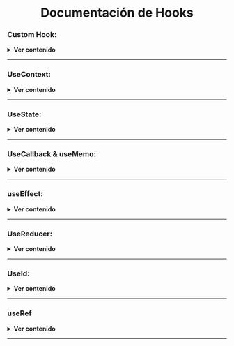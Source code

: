 <h1 align="center"> Documentación de Hooks </h1>

### Custom Hook:

<details>
<summary><strong>Ver contenido</strong></summary><br>
	
Es una función de JavaScript, su nombre comienza con 'use' y **puede llamar a otros Hooks.**

Estructura de un Custom Hook:

```javascript
// Importamos los Hooks que vamos a utilizar
import { useState, useEffect } from 'react';

// Creamos la función
function useEjemplo(props) {  
  // Lógica del Hook

  // Retornamos
  return { , } ;
}
```
</details>
<hr></hr>

### UseContext:

<details>
<summary><strong>Ver contenido</strong></summary><br>

Es una herramienta que facilita la transferencia de información entre diferentes componentes, permitiendo un acceso sencillo a los datos proporcionados por el contexto desde cualquier punto de la aplicación. Su utilización es una práctica recomendada ya que elimina la necesidad del "prop drilling" o pasar datos a través de múltiples componentes intermedios.

- **[Video explicativo sobre useContext:](https://www.youtube.com/watch?v=Ae33_gdJgnQ)**
- **[GitHub con el código de ejemplo](https://github.com/GarajedeIdeas/CodePills-ReeactHooks-USECONTEXT)**

Implementación Básica:
Primero, importamos la librería de React:
```javascript
import React from 'react';
```
Luego, creamos un contexto utilizando React.createContext():
```javascript
export const ejemploContext = React.createContext();
```

El Provider se encarga de compartir el contexto con los componentes hijos. Se le puede asignar un valor, que puede ser cualquier cosa, incluso funciones:
```javascript
export default function App() {
  const [ejemplo, setEjemplo] = useState(null);

  return (
    <ejemploContext.Provider value={ejemplo}>
      <div className="App">
        <Hijo />
      </div>
    </ejemploContext.Provider>
  );
}
```

Uso en Componentes Hijos:
Para utilizar el contexto en un componente hijo, simplemente importamos useContext de React y el contexto que hemos creado:
```jsx
import { useContext } from 'react';
import { ejemploContext } from '../App';

export default function Hijo() {
  const ejemplo = useContext(ejemploContext);

  return (
    <div>
      <p>Hijo</p>
      <p>{ejemplo}</p>
    </div>
  );
}
```

Encapsulación con Proveedores:
Si deseamos encapsular el contexto en un archivo separado, podemos hacerlo mediante proveedores:
- 📂 Creamos una carpeta providers para almacenarlos.
- 🔨 Creamos el archivo del provider. Ejemplo utilizando un proveedor de usuario:
```javascript
import React, { useState, useContext } from 'react';

// Crear contextos para el usuario y la función de cambio de login
const userContext = React.createContext();
const userToggleContext = React.createContext();

// Hook personalizado para obtener el contexto del usuario
export function useUserContext() {
  return useContext(userContext);
}

// Hook personalizado para obtener la función de cambio de login
export function useUseToggleContext() {
  return useContext(userToggleContext);
}

// Proveedor de contexto que envuelve la aplicación
export function UserProvider({ children }) {
  const [user, setUser] = useState(null);

  // Función para cambiar el estado del usuario
  const cambiaLogin = () => {
    setUser(user ? null : { name: 'Lucas', email: 'lucasmoltedo03@gmail.com' });
  };

  return (
    // Proporcionar el contexto del usuario y la función de cambio de login a los componentes hijos
    <userContext.Provider value={user}>
      <userToggleContext.Provider value={cambiaLogin}>
        {children}
      </userToggleContext.Provider>
    </userContext.Provider>
  );
}
```

Dentro de App.jsx, utilizamos este proveedor:
  ```javascript
	import React from 'react';
	import './App.css';
	import Hijo from './components/Hijo';
	import { UserProvider } from './providers/UserProvider';
	
	function App() {
	  return (
	    <UserProvider>
	      <div className="App">
	        <Hijo />
	      </div>
	    </UserProvider>
	  );
	}
	
	export default App;
	```

Finalmente, en los componentes hijos, accedemos a los contextos usando los custom hooks:
```javascript
import { useUserContext, useUserToggleContext } from "../provders/UserProvider";

export default function Hijo () {

    // Obtenemos el contexto del usuario y la función de cambio de login
    const user = useUserContext();
    const cambiaLogin = useUserToggleContext();

    return <div>
        <h2>Componente Hijo</h2>
        {user && <p>Hola {user.name}</p>}
        <button onClick={cambiaLogin}>Cambia Login</button>
    </div>
}
```
</details>
<hr></hr>

### UseState:

<details>
<summary><strong>Ver contenido</strong></summary><br>

El hook useState es utilizado para crear variables de estado, quiere decir que su valor es dinámico, que este puede cambiar en el tiempo y eso requiere una re-renderización del componente donde se utiliza

Recibe un parámetro:

- El valor inicial de nuestra variable de estado.

Devuelve un array con dos variables:

- En primer lugar tenemos la variable que contiene el valor
- La siguiente variable es una función set, requiere el nuevo valor del estado, y este modifica el valor de la variable que anteriormente mencionamos
- Cabe destacar que la función proporciona cómo parámetro el valor actual del propio estado. Ex: setIsOpen(isOpen => !isOpen) => !isOpen)

En este ejemplo mostramos como el valor de count se inicializa en 0, y también se renderiza cada vez que el valor es modificado con la función setCount en el evento onClick del button:

```javascript
import { useState } from 'react'

function Counter() {
  const [count, setCount] = useState(0)

  return (
    <>
      <p>Contador: {count}</p>
      <button onClick={() => setCount(count => count + 1)}>Aumentar</button>
    </>
  )
}

```
Ejemplo real de un caso con useState:
```javascript

// Importa los hooks
import { useState, useEffect } from 'react'

// Importa el servicio
import { searchPosts } from '../services/PostsService'

export function usePosts() {
    const [posts, setPosts] = useState([]); // Estado para almacenar las publicaciones

    useEffect(() => {
        // Función asincrónica para cargar los datos de las publicaciones
        async function fetchPosts() {
            try {
                const fetchedPosts = await searchPosts(); // Espera a que se resuelva la promesa
                setPosts(fetchedPosts); // Actualiza el estado con los datos de las publicaciones
            } catch (error) {
                console.error('Error al cargar las publicaciones:', error);
            }
        }
        fetchPosts(); // Llama a la función para cargar los datos cuando el componente se monta
    }, []); // Se ejecuta solo una vez cuando se renderiza

    return { posts }
}
```
</details>
<hr></hr>

### UseCallback & useMemo:

<details>
<summary><strong>Ver contenido</strong></summary><br>

Sirven para memorizar diferentes funciones generadas en nuestros componentes, para que cuando el componente vuelva a renderizarse, esa función ya esté renderizada y no tenga que volver a ser creada. Pudiendo mejorar el rendimiento de nuestra aplicación.

- **[Video explicativo sobre useCallback](https://www.youtube.com/watch?v=duh3uKn0qnU)**
- **[Video explicativo sobre useCallback 2](https://www.youtube.com/watch?v=dT3bC6M9G70)** 

Implementación Básica:
Primero, importamos el hook que vayamos a utilizar :
```javascript
import { useCallback, useMemo } from "react"
```

La sintaxis de ambos hooks es la misma:
```javascript
const callback = useCallback(parametro1, parametro2)
const memo = useMemo(parametro1, parametro2)
```
Parametro 1: La función que queremos guardar igual entre diferentes renderizados

Parametro 2: [ ] Array de dependencias (Al igual que en useEffect)
```javascript
const callback = useCallback(doble, [])
const memo = useMemo(doble, [])
```

¿Qué guarda cada una?
- Callback te devuelve exactamente la función, por lo que se puede llamar a la misma:
```javascript
console.log(callback)
> function doble()
console.log(callback())
> 2
```
- Memo no devuelve la función memorizada, sino que la ejecuta y devuelve el valor memorizado, por lo que no puede ejecutarse:
```javascript
console.log(memo)
> 2
console.log(memo())
> Error
```

La función se ejecuta cuando el componente se renderiza por primera vez y cuando alguna de las dependencias cambia. En este ejemplo ambas dependen de cont, es decir, al cambiar de valor cont, se van a volver a memorizar con los valores actualizados:
```javascript
const callback = useCallback(doble, [cont])
const memo = useMemo(doble, [cont])
```

La ventaja es que si la prop count no cambia, se evita la creación de una nueva función y se devuelve la función que ya se había calculado previamente.
</details>
<hr></hr>

### useEffect:

<details>
<summary><strong>Ver contenido</strong></summary><br>

- **[Video explicativo sobre useEffect](https://www.youtube.com/watch?v=_SPoSMmN3ZU)** 

El hook useEffect se usa para ejecutar un código cuando se renderiza el componente o cuando cambian las dependencias.

Recibe dos parámetros:

- Una función que se ejecutará cuando se renderice el componente (es decir en un principio) o cada vez que cambien las 'dependencias'.
- Un array de dependencias [ ]. Si cambia el valor de alguna dependencia, ejecutará la función nuevamente.

**Ejemplo de la estructura**

```javascript
useEffect(() => {
  // Función a ejecutar

  return () => {
    // Función cleanup
  }
}, [/*dependencias*/])
```

Un ejemplo: mostramos un mensaje en consola cuando carga el componente y cada vez que cambia el valor de count:

```javascript
import { useEffect, useState } from 'react'

function Counter() {
  const [count, setCount] = useState(0)

//define el hook
  useEffect(() => {
    // Lo que se ejecuta cuadno cambie la dependencia o cuando se renderice el componente 
    console.log('El contador se ha actualizado')
  }, [count])

  return (
    <>
      <p>Contador: {count}</p>
      <button onClick={() => setCount(count + 1)}>Aumentar</button>
    </>
  )
}
```

**Casos de uso del hook useEffect**

Podemos usar el hook useEffect de diferentes formas, tales como:

- Ejecutar código cuando se renderiza el componente, cuando cambian las dependencias del efecto o cuando se desmonta el componente.
- Util para hacer llamadas a APIs, ya que sea nada más montar el componente o cuando cambian las dependencias.
- Realizar tracking de eventos, como Google Analytics, para saber qué páginas visitan los usuarios.
- Podemos validar un formulario para que cada vez que cambie el estado, podamos actualizar la UI y mostrar dónde están los errores.
- Podemos suscribirnos a eventos del navegador, como por ejemplo el evento resize para saber cuando el usuario cambia el tamaño de la ventana.

**Dependencias**
Dependiendo si colocas o no dependencia, cambia la accion del useEffect

- [ ] vacio, se ejecuta **SOLO** una vez cuando se renderiza el componente al que pertenece.
- [state/variable] se ejecuta una primera vez cuando se renderiza el componente y cada vez que cambia el estado de ese "state/variable".
- [ ] *sin dependencias, es decir sin usar [], cada vez que se renderice el componente, se va a ejecutar la funcion del useEffect.

**Funcion cleanup**
Es una funcion que se ejecuta dentro del hook useEffect y sirve para limpiar algun script.

Ejemplo:

```javascript
function Example(){
    const [count, setCount] = useState(0);

    useEffect(()=>{
        //funcion que se dispara al renderizar
        console.log("funcion del efecto");

        const intervalId = setInterval (()=>{
            setCount(count+1);
        }, 1000);

        //funcion cleanup
        return () => {
            console.log("funcion cleanup");
            clearInterval(intervalId);
        }
    }, [count]);

    return <div>{count}</div>

}

export default Example;

```


**EJEMPLO MAS COMUN DE USO DE USEFFECT**
```javascript

    //defino mi fetch
    const getPost = async (userId) => {
        const url = '';
        const res = await fetch(url);
        const posts = await res.json();
        return posts;
    }

    //defino una funcion con mi fetch invocado adentro
    const updatePosts = () => {
        getPosts()
            .then((newPosts) => {
                setsPosts(newPosts);
            })
    }

    //genero el useEffect que me ejecuta una funcion dependiendo del user
    useEffect(( ) => {
        updatePosts();
    },[user])

```
</details>
<hr></hr>

### UseReducer:

<details>
<summary><strong>Ver contenido</strong></summary><br>

Nos sirve para guardar estados, es una alternativa más compleja al useState. Nos permite tener distintas formas de modificar un estado

- **[Video explicativo sobre useReducer:](https://www.youtube.com/watch?v=BACpj7GmiEo)**

Importamos useReducer
```javascript
import { useReducer } from 'react'
```

Estructura general de un useReducer:
Como parámetros recibe un estado (buena práctica ponerle siempre un valor inicial) y la acción que nosotros vayamos a enviar.
Nos devuelve un array con 2 posiciones (al igual que el useState). En este caso, nos devuelve el estado y una función llamada 'dispatch', la cual sirve para poder enviar eventos, los cuales al pasar por el reducer, modifican el estado internamente. 

```javascript
const [state, dispatch] = useReducer((state = [], action) => {
  // Lógica
});
```

Ejemplo de llamado al useReducer con la acción 'add_task':
(Este ejemplo es desde un evento de un formulario)

```javascript
const handleSubmit = (event) => {
  event.preventDefault(); // Le dice al formulario html que no haga su función
  // por defecto y que haga la siguiente: 
  dispatch({
    type: 'add_task',
    title: inputRef.current.value
  })
}
```

Utilizamos el condicional switch para diferenciar los diferentes tipos de acciones que nos lleguen al useReducer. También es interesante implementar el caso default por si nos llega una acción que no tenemos controlada, en ese caso simplemente retornamos el estado. 

```javascript
const [state, dispatch] = useReducer((state = [], action) => {
    switch (action.type) {
      case 'add_task': {
        // Lógica 
      }
      default: {
        return state;
      }
    }
});
```

Para evitar problemas y tener el estado más controlado, Es importante que el useReducer siempre devuelva un nuevo objeto que represente el nuevo estado.

```javascript
const [state, dispatch] = useReducer((state = [], action) => {
    switch (action.type) {
      case 'add_task': {
        return [ // Retornamos nuevo array
          ...state, // Recuperamos los valores del estado anterior (spread operator)
          { id: generarId(), title: action.title} // Nuevo valor
        ]
      }
      default: {
        return state;
      }
    }
});
```
</details>
<hr></hr>

### UseId:

<details>
<summary><strong>Ver contenido</strong></summary><br>

Este Hook tiene la funcionalidad de generar un identificador único que simpre va a ser el mismo y que funciona con 'server as rendering'. Nos puede ayudar a evitar errores al ingresar nosotros mismos un identificador manualmente.

Importamos useId
```javascript
import { useId } from 'react'
```

Ejemplo para generar un identificador único con useId para categoryFilterId
```javascript
const categoryFilterId = useId();
```
</details>
<hr></hr>

### useRef

<details>
<summary><strong>Ver contenido</strong></summary><br>

https://www.youtube.com/watch?v=4RGObDegoXw
https://www.youtube.com/watch?v=raJjjm3rhhU

El hook useRef nos permite mantener una referencia, y cuando esa referencia cambia, no renderiza ese componente. Sirve para dos propósitos principales: almacenar valores mutables que no provocan una nueva renderización cuando se actualizan (como mencione antes) y almacenar referencias a elementos del DOM.

Cuando un componente se renderiza en React, normalmente se restablecen su estado y otras variables. Sin embargo, hay casos en los que necesitas conservar ciertos valores incluso cuando el componente se vuelve a renderizar. Aquí es donde entra en juego el Hook useRef.

Para empezar a utilizar el Hook useRef en tu proyecto React, impórtalo del paquete React:

```javascript
import { useRef } from 'react';
```

vez importado, puedes declarar una variable ref dentro de tu componente funcional utilizando el Hook useRef:

```javascript
const myRef = useRef();
```


Ahora tienes un objeto ref, miRef, que puedes utilizar para almacenar valores y acceder a ellos. Para utilizar la variable myRef con cualquier elemento, asígnala a la prop ref del elemento.

```javascript
<div ref={myRef}>This is an example element</div>
```

En el ejemplo anterior, asignas al elemento div una prop ref. Esto te permite hacer referencia al elemento y acceder a él utilizando la variable myRef en cualquier otra parte del componente.

Para acceder al valor almacenado en la referencia creada, puedes utilizar la propiedad .current del objeto myRef.

```javascript
const myRefValue = myRef.current;
console.log(myRefValue); // <div>This is a sample div</div>
```

Ejemplo de uso de useRef:

```javascript
import { useRef } from 'react';

const FocusComponent = () => {
  const inputRef = useRef(null);

  const handleFocus = () => {
    // accessing the input element
    let inputElement = inputRef.current;

   // modify the DOM element
   inputElement.focus();
  };
 
 return (
    <div>
      <input type="text" ref={inputRef} />
      <button onClick={handleFocus}>Focus Input</button>
    </div>
  );
}
```

En este ejemplo, el Hook useRef se utiliza para crear una referencia inputRef que apunta al elemento input. Cuando se pulsa el botón «Focus Input», la función handleFocus utiliza inputRef.current.focus() para establecer directamente el enfoque en el elemento de entrada. Esto demuestra cómo el Hook useRef simplifica el proceso de trabajar con elementos DOM en React.

--------------------------------------------------

Otro ejemplo es que quieras manipular un div cambiando su fondo cuando se pulsa un botón:

```javascript
import { useRef } from 'react';

const ExampleComponent = () => {
  const divRef = useRef();

  const handleClick = () => {
    divRef.current.style.backgroundColor = 'red';
  };

  return (
    <div>
      <div ref={divRef}>This is a sample div</div>
      <button onClick={handleClick}>Change Color</button>
    </div>
  );
}
```

Creas una referencia con el Hook useRef llamada divRef. Asignas esta referencia a la proposición ref del elemento div.

Cuando se pulsa el botón «Change Color», se invoca la función handleClick. En la función, puedes acceder al elemento div con divRef.current. En este caso, modificas el color de fondo del elemento div actualizando su propiedad style.backgroundColor a «rojo».

```javascript
divRef.current.style.backgroundColor = 'red';
```
</details>
<hr></hr>
